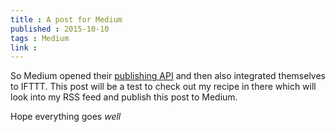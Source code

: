 ```yaml
---
title : A post for Medium
published : 2015-10-10
tags : Medium
link : 
---
```


So Medium opened their [publishing API](https://medium.com/p/31b9f05fada1/edit) and then also integrated themselves to IFTTT. This post will be a test to check out my recipe in there which will look into my RSS feed and publish this post to Medium.

Hope everything goes _well_